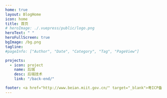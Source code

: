```yaml
---
home: true
layout: BlogHome
icon: home
title: 首页
# heroImage: ./.vuepress/public/logo.png
heroText: " "
heroFullScreen: true
bgImage: /bg.png
tagline: 
#pageInfo: ["Author", "Date", "Category", "Tag", "PageView"]

projects:
  - icon: project
    name: 后端
    desc: 后端技术
    link: "/back-end/"

footer: <a href="http://www.beian.miit.gov.cn/" target="_blank">粤ICP备2024164533号</a>
---
```


